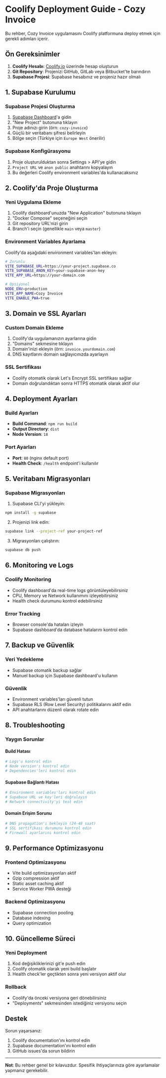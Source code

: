 # Coolify Deployment Guide - Cozy Invoice

Bu rehber, Cozy Invoice uygulamasını Coolify platformuna deploy etmek için gerekli adımları içerir.

## Ön Gereksinimler

1. **Coolify Hesabı**: [Coolify.io](https://coolify.io) üzerinde hesap oluşturun
2. **Git Repository**: Projenizi GitHub, GitLab veya Bitbucket'te barındırın
3. **Supabase Projesi**: Supabase hesabınız ve projeniz hazır olmalı

## 1. Supabase Kurulumu

### Supabase Projesi Oluşturma
1. [Supabase Dashboard](https://supabase.com/dashboard)'a gidin
2. "New Project" butonuna tıklayın
3. Proje adınızı girin (örn: `cozy-invoice`)
4. Güçlü bir veritabanı şifresi belirleyin
5. Bölge seçin (Türkiye için `Europe West` önerilir)

### Supabase Konfigürasyonu
1. Proje oluşturulduktan sonra Settings > API'ye gidin
2. `Project URL` ve `anon public` anahtarını kopyalayın
3. Bu değerleri Coolify environment variables'da kullanacaksınız

## 2. Coolify'da Proje Oluşturma

### Yeni Uygulama Ekleme
1. Coolify dashboard'unuzda "New Application" butonuna tıklayın
2. "Docker Compose" seçeneğini seçin
3. Git repository URL'nizi girin
4. Branch'i seçin (genellikle `main` veya `master`)

### Environment Variables Ayarlama
Coolify'da aşağıdaki environment variables'ları ekleyin:

```bash
# Zorunlu
VITE_SUPABASE_URL=https://your-project.supabase.co
VITE_SUPABASE_ANON_KEY=your-supabase-anon-key
VITE_APP_URL=https://your-domain.com

# Opsiyonel
NODE_ENV=production
VITE_APP_NAME=Cozy Invoice
VITE_ENABLE_PWA=true
```

## 3. Domain ve SSL Ayarları

### Custom Domain Ekleme
1. Coolify'da uygulamanızın ayarlarına gidin
2. "Domains" sekmesine tıklayın
3. Domain'inizi ekleyin (örn: `invoice.yourdomain.com`)
4. DNS kayıtlarını domain sağlayıcınızda ayarlayın

### SSL Sertifikası
- Coolify otomatik olarak Let's Encrypt SSL sertifikası sağlar
- Domain doğrulandıktan sonra HTTPS otomatik olarak aktif olur

## 4. Deployment Ayarları

### Build Ayarları
- **Build Command**: `npm run build`
- **Output Directory**: `dist`
- **Node Version**: `18`

### Port Ayarları
- **Port**: `80` (nginx default port)
- **Health Check**: `/health` endpoint'i kullanılır

## 5. Veritabanı Migrasyonları

### Supabase Migrasyonları
1. Supabase CLI'yi yükleyin:
```bash
npm install -g supabase
```

2. Projenizi link edin:
```bash
supabase link --project-ref your-project-ref
```

3. Migrasyonları çalıştırın:
```bash
supabase db push
```

## 6. Monitoring ve Logs

### Coolify Monitoring
- Coolify dashboard'da real-time logs görüntüleyebilirsiniz
- CPU, Memory ve Network kullanımını izleyebilirsiniz
- Health check durumunu kontrol edebilirsiniz

### Error Tracking
- Browser console'da hataları izleyin
- Supabase dashboard'da database hatalarını kontrol edin

## 7. Backup ve Güvenlik

### Veri Yedekleme
- Supabase otomatik backup sağlar
- Manuel backup için Supabase dashboard'u kullanın

### Güvenlik
- Environment variables'ları güvenli tutun
- Supabase RLS (Row Level Security) politikalarını aktif edin
- API anahtarlarını düzenli olarak rotate edin

## 8. Troubleshooting

### Yaygın Sorunlar

#### Build Hatası
```bash
# Logs'u kontrol edin
# Node version'ı kontrol edin
# Dependencies'leri kontrol edin
```

#### Supabase Bağlantı Hatası
```bash
# Environment variables'ları kontrol edin
# Supabase URL ve key'leri doğrulayın
# Network connectivity'yi test edin
```

#### Domain Erişim Sorunu
```bash
# DNS propagation'ı bekleyin (24-48 saat)
# SSL sertifikası durumunu kontrol edin
# Firewall ayarlarını kontrol edin
```

## 9. Performance Optimizasyonu

### Frontend Optimizasyonu
- Vite build optimizasyonları aktif
- Gzip compression aktif
- Static asset caching aktif
- Service Worker PWA desteği

### Backend Optimizasyonu
- Supabase connection pooling
- Database indexing
- Query optimization

## 10. Güncelleme Süreci

### Yeni Deployment
1. Kod değişikliklerinizi git'e push edin
2. Coolify otomatik olarak yeni build başlatır
3. Health check'ler geçtikten sonra yeni versiyon aktif olur

### Rollback
- Coolify'da önceki versiyona geri dönebilirsiniz
- "Deployments" sekmesinden istediğiniz versiyonu seçin

## Destek

Sorun yaşarsanız:
1. Coolify documentation'ını kontrol edin
2. Supabase documentation'ını kontrol edin
3. GitHub issues'da sorun bildirin

---

**Not**: Bu rehber genel bir kılavuzdur. Spesifik ihtiyaçlarınıza göre ayarlamalar yapmanız gerekebilir.
